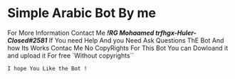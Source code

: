 # Simple Arabic Bot By me  

For More Information Contact Me **_!RG Mohaamed trfhgx-Huler-Closed#2581_**
 If You need Help And you Need Ask Questions ThE Bot And how Its Works Contac Me 
No CopyRights For This Bot You can Dowloand  it and upload it For free 
`Without copyrights``
```markdown
I hope You Like the Bot ! 
```
